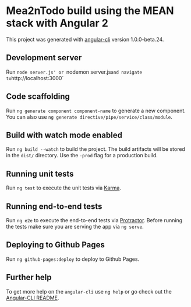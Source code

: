 # Mea2nTodo build using the MEAN stack with Angular 2

This project was generated with [angular-cli](https://github.com/angular/angular-cli) version 1.0.0-beta.24.



## Development server
Run `node server.js' or `nodemon server.js` and navigate to `http://localhost:3000`

## Code scaffolding

Run `ng generate component component-name` to generate a new component. You can also use `ng generate directive/pipe/service/class/module`.

## Build with watch mode enabled

Run `ng build --watch` to build the project. The build artifacts will be stored in the `dist/` directory. Use the `-prod` flag for a production build.

## Running unit tests

Run `ng test` to execute the unit tests via [Karma](https://karma-runner.github.io).

## Running end-to-end tests

Run `ng e2e` to execute the end-to-end tests via [Protractor](http://www.protractortest.org/).
Before running the tests make sure you are serving the app via `ng serve`.

## Deploying to Github Pages

Run `ng github-pages:deploy` to deploy to Github Pages.

## Further help

To get more help on the `angular-cli` use `ng help` or go check out the [Angular-CLI README](https://github.com/angular/angular-cli/blob/master/README.md).
